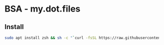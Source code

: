 # BSA - my.dot.files

## Install

```bash
sudo apt install zsh && sh -c "`curl -fsSL https://raw.githubusercontent.com/brunosantanaa/my-dot-files/main/install.sh`"
```
